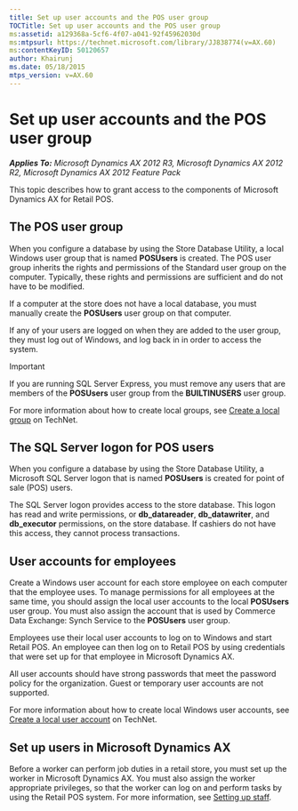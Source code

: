 ```yaml
---
title: Set up user accounts and the POS user group
TOCTitle: Set up user accounts and the POS user group
ms:assetid: a129368a-5cf6-4f07-a041-92f45962030d
ms:mtpsurl: https://technet.microsoft.com/library/JJ838774(v=AX.60)
ms:contentKeyID: 50120657
author: Khairunj
ms.date: 05/18/2015
mtps_version: v=AX.60
---
```


# Set up user accounts and the POS user group 


_**Applies To:** Microsoft Dynamics AX 2012 R3, Microsoft Dynamics AX 2012 R2, Microsoft Dynamics AX 2012 Feature Pack_

This topic describes how to grant access to the components of Microsoft Dynamics AX for Retail POS.

## The POS user group

When you configure a database by using the Store Database Utility, a local Windows user group that is named **POSUsers** is created. The POS user group inherits the rights and permissions of the Standard user group on the computer. Typically, these rights and permissions are sufficient and do not have to be modified.

If a computer at the store does not have a local database, you must manually create the **POSUsers** user group on that computer.

If any of your users are logged on when they are added to the user group, they must log out of Windows, and log back in in order to access the system.


> [!IMPORTANT]
> <P>If you are running SQL Server Express, you must remove any users that are members of the <STRONG>POSUsers</STRONG> user group from the <STRONG>BUILTINUSERS</STRONG> user group.</P>



For more information about how to create local groups, see [Create a local group](http://technet.microsoft.com/en-us/library/cc731215) on TechNet.

## The SQL Server logon for POS users

When you configure a database by using the Store Database Utility, a Microsoft SQL Server logon that is named **POSUsers** is created for point of sale (POS) users.

The SQL Server logon provides access to the store database. This logon has read and write permissions, or **db\_datareader**, **db\_datawriter**, and **db\_executor** permissions, on the store database. If cashiers do not have this access, they cannot process transactions.

## User accounts for employees

Create a Windows user account for each store employee on each computer that the employee uses. To manage permissions for all employees at the same time, you should assign the local user accounts to the local **POSUsers** user group. You must also assign the account that is used by Commerce Data Exchange: Synch Service to the **POSUsers** user group.

Employees use their local user accounts to log on to Windows and start Retail POS. An employee can then log on to Retail POS by using credentials that were set up for that employee in Microsoft Dynamics AX.

All user accounts should have strong passwords that meet the password policy for the organization. Guest or temporary user accounts are not supported.

For more information about how to create local Windows user accounts, see [Create a local user account](http://technet.microsoft.com/en-us/library/cc770642.aspx) on TechNet.

## Set up users in Microsoft Dynamics AX

Before a worker can perform job duties in a retail store, you must set up the worker in Microsoft Dynamics AX. You must also assign the worker appropriate privileges, so that the worker can log on and perform tasks by using the Retail POS system. For more information, see [Setting up staff](setting-up-staff.md).

  



